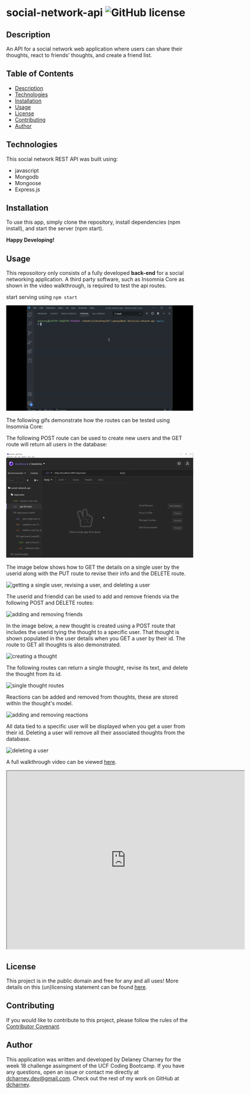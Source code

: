 # social-network-api ![GitHub license](https://img.shields.io/badge/License-Unlicense-blue.svg)
 
## Description

An API for a social network web application where users can share their thoughts, react to friends’ thoughts, and create a friend list.

## Table of Contents
- [Description](#description)
- [Technologies](#technologies)
- [Installation](#installation)
- [Usage](#usage)
- [License](#license)
- [Contributing](#contributing)
- [Author](#author)

## Technologies

This social network REST API was built using:

- javascript
- Mongodb
- Mongoose
- Express.js

## Installation

To use this app, simply clone the repository, install dependencies (npm install), and start the server (npm start).

**Happy Developing!**

## Usage

This reposoitory only consists of a fully developed **back-end** for a social networking application. A third party software, such as Insomnia Core as shown in the video walkthrough, is required to test the api routes. 

start serving using `npm start`

![starting server](media/start-server.gif)

The following gifs demonstrate how the routes can be tested using Insomnia Core:

The following POST route can be used to create new users and the GET route will return all users in the database:

![creating and getting all users](media/create-getall.gif)

The image below shows how to GET the details on a single user by the userid along with the PUT route to revise their info and the DELETE route.

![getting a single user, revising a user, and deleting a user](media/singleuser-update-delete.gif)

The userid and friendid can be used to add and remove friends via the following POST and DELETE routes:

![adding and removing friends](media/add-remove-friends.gif)

In the image below, a new thought is created using a POST route that includes the userid tying the thought to a specific user. That thought is shown populated in the user details when you GET a user by their id. The route to GET all thoughts is also demonstrated.

![creating a thought](media/create-thought.gif)

The following routes can return a single thought, revise its text, and delete the thought from its id.

![single thought routes](media/single-thought-routes.gif)

Reactions can be added and removed from thoughts, these are stored within the thought's model.

![adding and removing reactions](media/reactions.gif)

All data tied to a specific user will be displayed when you get a user from their id. Deleting a user will remove all their associated thoughts from the database.

![deleting a user](media/delete-user.gif)


A full walkthrough video can be viewed [here](https://drive.google.com/file/d/1Zw7dTrUV09jI7NnII_37cGO8XcGC8qQ7/preview).

<iframe src="https://drive.google.com/file/d/1Zw7dTrUV09jI7NnII_37cGO8XcGC8qQ7/preview" width="640" height="480"></iframe>

## License

This project is in the public domain and free for any and all uses! More details on this (un)licensing statement can be found [here](https://unlicense.org/).

## Contributing

If you would like to contribute to this project, please follow the rules of the [Contributor Covenant](https://www.contributor-covenant.org/).

## Author

This application was written and developed by Delaney Charney for the week 18 challenge assingment of the UCF Coding Bootcamp. If you have any questions, open an issue or contact me directly at dcharney.dev@gmail.com. Check out the rest of my work on GitHub at [dcharney](https://github.com/dcharney).